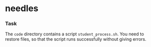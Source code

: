 # needles

### Task

The `code` directory contains a script `student_process.sh`. You need to restore files, so that the script runs successfully without giving errors.

